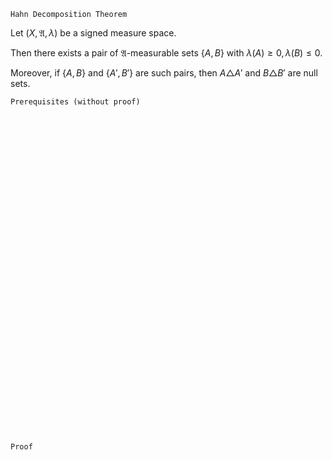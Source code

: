 ```
Hahn Decomposition Theorem
```

Let $(X, \mathfrak{A}, \lambda)$ be a signed measure space.

Then there exists a pair of $\mathfrak{A}$-measurable sets $\{A, B\}$ with $\lambda(A)\geq 0,\lambda(B)\leq 0$.

Moreover, if $\{A, B\}$ and $\{A', B'\}$ are such pairs, then $A\triangle A'$ and $B\triangle B'$ are null sets.


```
Prerequisites (without proof)
```


<br>
<br>
<br>
<br>
<br>
<br>
<br>
<br>
<br>
<br>
<br>
<br>
<br>
<br>
<br>
<br>
<br>
<br>
<br>
<br>
<br>
<br>
<br>
<br>
<br>
<br>
<br>
<br>
<br>
<br>


```
Proof
```
